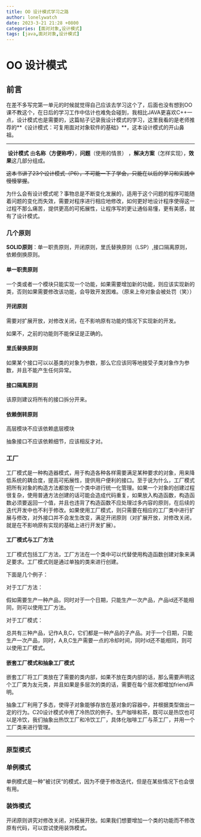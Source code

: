 ```yaml
---
title: OO 设计模式学习之路
author: lonelywatch
date: 2023-3-21 21:28 +0800
categories: [面对对象,设计模式]
tags: [java,面对对象,设计模式]
---
```


# OO 设计模式

## 前言

​		在差不多写完第一单元的时候就觉得自己应该去学习这个了，后面也没有想到OO课不教这个，在日后的学习工作中估计也难免会碰到，我相比JAVA更喜欢C++一点，设计模式也是需要的，这篇帖子记录我设计模式的学习，这里我看的是老师推荐的**《设计模式：可复用面对对象软件的基础》**，这本设计模式的开山鼻祖。

---

​		**设计模式** 由**名称（方便称呼）**，**问题**（使用的情景） ，**解决方案**（怎样实现），**效果**这几部分组成。

~~这本书讲了23个设计模式（P6），不可能一下子学会，只能在以后的学习和实践中慢慢掌握~~。

​		为什么会有设计模式呢？事物总是不断变化发展的，适用于这个问题的程序可能随着问题的变化而失效，需要对程序进行相应地修改，如何更好地设计程序使得这一过程不那么痛苦，提供更高的可拓展性，让程序写的更让通俗易懂，更有美感，就有了设计模式。

### 几个原则

**SOLID原则**：单一职责原则，开闭原则，里氏替换原则（LSP）,接口隔离原则，依赖倒换原则。

#### 单一职责原则

一个类或者一个模块只能实现一个功能，如果需要增加新的功能，则应该实现新的类，否则如果需要修改该功能，会导致开发困难。（原来上帝对象会被处罚（笑））

#### 开闭原则

需要对扩展开放，对修改关闭，在不影响原有功能的情况下实现新的开发。

如果不，之前的功能则不能保证是正确的。

#### 里氏替换原则

如果某个接口可以以基类的对象为参数，那么它应该同等地接受子类对象作为参数，并且不能产生任何异常。

#### 接口隔离原则

该原则建议将所有的接口拆分开来。

#### 依赖倒转原则

高层模块不应该依赖底层模块

抽象接口不应该依赖细节，应该相反才对。

### 工厂

工厂模式是一种构造器模式，用于构造各种各样需要满足某种要求的对象，用来降低系统的耦合度，提高可拓展性，提供用户便利的接口。至于说为什么，工厂模式把所有对象的构造方法都放在一个类中进行统一化管理。如果一个对象的创建过程很复杂，使用普通方法创建的话可能会造成代码重复，如果放入构造函数，构造函数必须要返回一个值，并且也违背了构造函数不应处理过多内容的原则，在后续的迭代开发中也不利于修改。如果使用工厂模式，则只需要在相应的工厂类中进行扩展与修改，对外接口并不会发生改变，满足开闭原则（对扩展开放，对修改关闭，就是在不影响原有实现的基础上进行开发扩展）。

#### 工厂模式与工厂方法

工厂模式包括工厂方法，工厂方法在一个类中可以代替使用构造函数创建对象来满足要求。工厂模式则是通过单独的类来进行创建。

下面是几个例子：

对于工厂方法：

假如需要生产一种产品，同时对于一个日期，只能生产一次产品，产品id还不能相同，则可以使用工厂方法。

对于工厂模式：

总共有三种产品，记作A,B,C，它们都是一种产品的子产品。对于一个日期，只能生产一次产品，同时，A,B,C生产需要一点的冷却时间，同时id还不能相同，则可以使用工厂模式。

#### 嵌套工厂模式和抽象工厂模式

嵌套工厂将工厂类放在了需要的类内部，如果不放在类内部的话，那么需要声明这个工厂类为友元类，并且如果是多层次的类的话，需要在每个层次都增加friend声明。

抽象工厂利用了多态，使得子对象能够存放在基对象的容器中，并根据类型做出一定的行为。C20设计模式中用了冷热饮的例子。生产咖啡和茶，既可以是热饮也可以是冷饮，我们抽象出热饮工厂和冷饮工厂，具体化咖啡工厂与茶工厂，并用一个工厂类来进行管理。

---

### 原型模式



### 单例模式

单例模式是一种”被讨厌“的模式，因为不便于修改迭代，但是在某些情况下也会很有用。



### 装饰模式

开闭原则讲究对修改关闭，对拓展开放。如果我们想要增加一个类的功能而不修改原有代码，可以尝试使用装饰模式。
